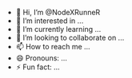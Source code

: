 - 👋 Hi, I’m @NodeXRunneR
- 👀 I’m interested in ...
- 🌱 I’m currently learning ...
- 💞️ I’m looking to collaborate on ...
- 📫 How to reach me ...
- 😄 Pronouns: ...
- ⚡ Fun fact: ...

<!---
NodeXRunneR/NodeXRunneR is a ✨ special ✨ repository because its `README.md` (this file) appears on your GitHub profile.
You can click the Preview link to take a look at your changes.
--->
